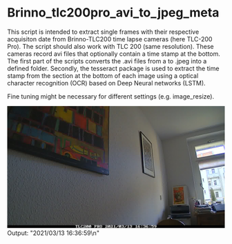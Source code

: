 # Brinno_tlc200pro_avi_to_jpeg_meta
This script is intended to extract single frames with their respective acquisiton date from Brinno-TLC200 time lapse cameras (here TLC-200 Pro). The script should also work with TLC 200 (same resolution). These cameras record avi files that optionally contain a time stamp at the bottom. The first part of the scripts converts the .avi files from a to .jpeg into a defined folder. Secondly, the tesseract package is used to extract the time stamp from the section at the bottom of each image using a optical character recognition (OCR) based on Deep Neural networks (LSTM).

Fine tuning might be necessary for different settings (e.g. image_resize).

![Alt text](https://github.com/tejakattenborn/Brinno_tlc200pro_avi_to_jpeg_meta/blob/main/image_000007.jpg?raw=true)
Output: "2021/03/13 16:36:59\n"
